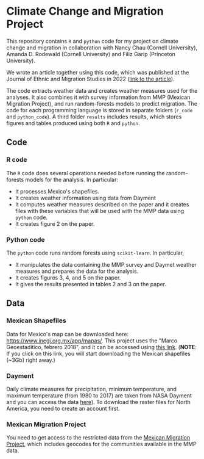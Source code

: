 # Climate Change and Migration Project


This repository contains `R` and `python` code for my project on climate change and migration in collaboration with Nancy Chau (Cornell University), Amanda D. Rodewald (Cornell University) and Filiz Garip (Princeton University). 

We wrote an article together using this code, which was published at the Journal of Ethnic and Migration Studies in 2022 ([link to the article](https://doi.org/10.1080/1369183X.2022.2100549)).

The code extracts weather data and creates weather measures used for the analyses. It also combines it with survey information from MMP (Mexican Migration Project), and run random-forests models to predict migration. The code for each programming language is stored in separate folders (`r_code` and `python_code`). A third folder `results` includes results, which stores figures and tables produced using both `R` and `python`.

## Code

### R code

The `R` code does several operations needed before running the random-forests models for the analysis. In particular:
- It processes Mexico's shapefiles. 
- It creates weather information using data from Dayment
- It computes weather measures described on the paper and it creates files with these variables that will be used with the MMP data using `python` code.
- It creates figure 2 on the paper.

### Python code
The `python` code runs random forests using `scikit-learn`. In particular, 
- It manipulates the data containing the MMP survey and Daymet weather measures and prepares the data for the analysis.
- It creates figures 3, 4, and 5 on the paper.
- It gives the results presented in tables 2 and 3 on the paper.


## Data

### Mexican Shapefiles
Data for Mexico's map can be downloaded here: https://www.inegi.org.mx/app/mapas/. This project uses the "Marco Geoestaditico, febrero 2018", and it can be accessed using [this link](https://www.inegi.org.mx/contenidos/productos/prod_serv/contenidos/espanol/bvinegi/productos/geografia/marcogeo/889463526636_s.zip). (**NOTE**: If you click on this link, you will start downloading the Mexican shapefiles (~3Gb) right away.)

### Dayment
Daily climate measures for precipitation, minimum temperature, and maximum temperature (from 1980 to 2017) are taken from NASA Dayment and you can access the data [here](https://daymet.ornl.gov/)). To download the raster files for North America, you need to create an account first.

### Mexican Migration Project
You need to get access to the restricted data from the [Mexican Migration Project](https://mmp.opr.princeton.edu/), which includes geocodes for the communities available in the MMP data.
